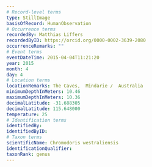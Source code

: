 ```yaml
---
# Record-level terms
type: StillImage
basisOfRecord: HumanObservation
# Occurrence terms
recordedBy: Matthias Liffers
recordedByID: https://orcid.org/0000-0002-3639-2080
occurrenceRemarks: ""
# Event terms
eventDateTime: 2015-04-04T11:21:20
year: 2015
month: 4
day: 4
# Location terms
locationRemarks: The Caves,  Mindarie /  Australia
minimumDepthInMeters: 10.46
maximumDepthInMeters: 10.36
decimalLatitude: -31.688305
decimalLatitude: 115.648000
temperature: 25
# Identification terms
identifiedBy: 
identifiedByID: 
# Taxon terms
scientificName: Chromodoris westraliensis
identificationQualifier: 
taxonRank: genus
---
```

